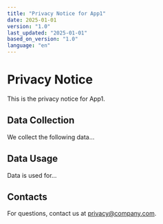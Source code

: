 ```yaml
---
title: "Privacy Notice for App1"
date: 2025-01-01
version: "1.0"
last_updated: "2025-01-01"
based_on_version: "1.0"
language: "en"
---
```


# Privacy Notice

This is the privacy notice for App1.

## Data Collection

We collect the following data...

## Data Usage

Data is used for...

## Contacts

For questions, contact us at privacy@company.com.
